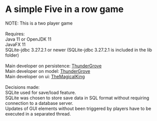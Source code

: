 # A simple Five in a row game
NOTE: This is a two player game<br/><br/>
Requires:<br/>
Java 11 or OpenJDK 11<br/>
JavaFX 11<br/>
SQLite-jdbc 3.27.2.1 or newer (SQLite-jdbc 3.27.2.1 is included in the lib folder)<br/><br/>
Main developer on persistence: [ThunderGrove](https://github.com/ThunderGrove)<br/>
Main developer on model: [ThunderGrove](https://github.com/ThunderGrove)<br/>
Main developer on ui: [TheMagicalKing](https://github.com/TheMagicalKing)<br/><br/>
Decisions made:<br/>
SQLite used for save/load feature.<br/>
SQLite was chosen to store save data in SQL format without requiring connection to a database server.<br/>
Updates of GUI elements without been triggered by players have to be executed in a separated thread.<br/>

